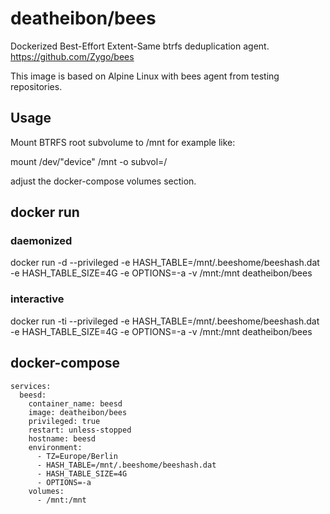 # deatheibon/bees

Dockerized Best-Effort Extent-Same btrfs deduplication agent.
https://github.com/Zygo/bees

This image is based on Alpine Linux with bees agent from testing repositories. 

## Usage

Mount BTRFS root subvolume to /mnt for example like: 

mount /dev/"device" /mnt -o subvol=/

adjust the docker-compose volumes section. 

## docker run

### daemonized
docker run -d --privileged -e HASH_TABLE=/mnt/.beeshome/beeshash.dat -e HASH_TABLE_SIZE=4G -e OPTIONS=-a -v /mnt:/mnt deatheibon/bees

### interactive
docker run -ti --privileged -e HASH_TABLE=/mnt/.beeshome/beeshash.dat -e HASH_TABLE_SIZE=4G -e OPTIONS=-a -v /mnt:/mnt deatheibon/bees

## docker-compose
```version: '3.3'
services:
  beesd:
    container_name: beesd
    image: deatheibon/bees
    privileged: true
    restart: unless-stopped
    hostname: beesd
    environment:
      - TZ=Europe/Berlin
      - HASH_TABLE=/mnt/.beeshome/beeshash.dat
      - HASH_TABLE_SIZE=4G
      - OPTIONS=-a
    volumes:
      - /mnt:/mnt
```
